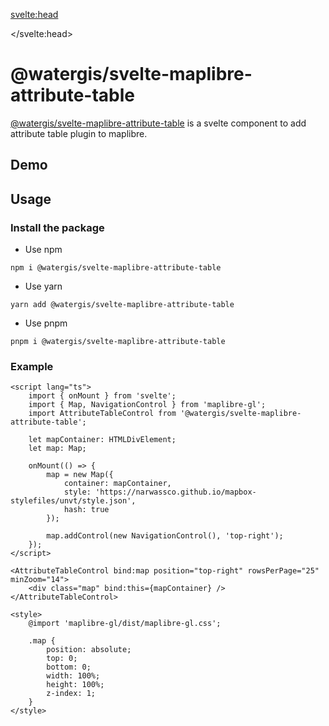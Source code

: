 <svelte:head>

<title>svelte-maplibre-attribute-table | svelte-maplibre-components</title>
<meta name="twitter:title" content="svelte-maplibre-attribute-table | svelte-maplibre-components" />
<meta property="og:title" content="svelte-maplibre-attribute-table | svelte-maplibre-components" />

</svelte:head>

<script lang="ts">
	import Example from "./Example.svelte";
</script>

# @watergis/svelte-maplibre-attribute-table

[@watergis/svelte-maplibre-attribute-table](https://github.com/watergis/svelte-maplibre-components/tree/main/packages/attribute-table) is a svelte component to add attribute table plugin to maplibre.

## Demo

<Example />

## Usage

### Install the package

- Use npm

```
npm i @watergis/svelte-maplibre-attribute-table
```

- Use yarn

```
yarn add @watergis/svelte-maplibre-attribute-table
```

- Use pnpm

```
pnpm i @watergis/svelte-maplibre-attribute-table
```

### Example

```svelte
<script lang="ts">
	import { onMount } from 'svelte';
	import { Map, NavigationControl } from 'maplibre-gl';
	import AttributeTableControl from '@watergis/svelte-maplibre-attribute-table';

	let mapContainer: HTMLDivElement;
	let map: Map;

	onMount(() => {
		map = new Map({
			container: mapContainer,
			style: 'https://narwassco.github.io/mapbox-stylefiles/unvt/style.json',
			hash: true
		});

		map.addControl(new NavigationControl(), 'top-right');
	});
</script>

<AttributeTableControl bind:map position="top-right" rowsPerPage="25" minZoom="14">
	<div class="map" bind:this={mapContainer} />
</AttributeTableControl>

<style>
	@import 'maplibre-gl/dist/maplibre-gl.css';

	.map {
		position: absolute;
		top: 0;
		bottom: 0;
		width: 100%;
		height: 100%;
		z-index: 1;
	}
</style>
```
